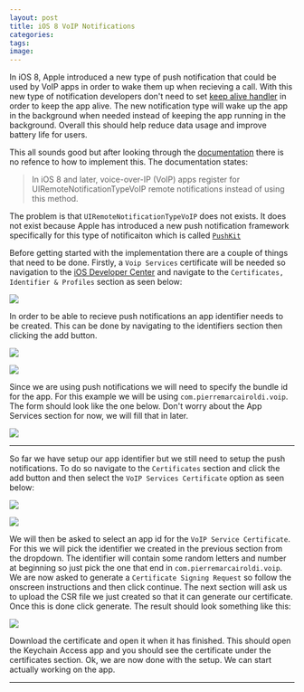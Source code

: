 ```yaml
---
layout: post
title: iOS 8 VoIP Notifications
categories:
tags:
image:
---
```


In iOS 8, Apple introduced a new type of push notification that could be used by VoIP apps in order to wake them up when recieving a call. With this new type of notification developers don't need to set [keep alive handler](https://developer.apple.com/library/ios/documentation/iPhone/Conceptual/iPhoneOSProgrammingGuide/StrategiesforImplementingYourApp/StrategiesforImplementingYourApp.html#//apple_ref/doc/uid/TP40007072-CH5-SW13) in order to keep the app alive. The new notification type will wake up the app in the background when needed instead of keeping the app running in the background. Overall this should help reduce data usage and improve battery life for users.

This all sounds good but after looking through the [documentation](https://developer.apple.com/library/ios/documentation/UIKit/Reference/UIApplication_Class/index.html#//apple_ref/occ/instm/UIApplication/setKeepAliveTimeout:handler:) there is no refence to how to implement this. The documentation states:

>In iOS 8 and later, voice-over-IP (VoIP) apps register for UIRemoteNotificationTypeVoIP remote notifications instead of using this method.

The problem is that `UIRemoteNotificationTypeVoIP` does not exists. It does not exist because Apple has introduced a new push notification framework specifically for this type of notificaiton which is called [`PushKit`](https://developer.apple.com/library/prerelease/ios/documentation/NetworkingInternet/Reference/PushKit_Framework/index.html)

Before getting started with the implementation there are a couple of things that need to be done. Firstly, a `Voip Services` certificate will be needed so navigation to the [iOS Developer Center](https://developer.apple.com/devcenter/ios/index.action) and navigate to the `Certificates, Identifier & Profiles` section as seen below: 

![][1]

In order to be able to recieve push notifications an app identifier needs to be created. This can be done by navigating to the identifiers section then clicking the add button.

![][2]

![][3]

Since we are using push notifications we will need to specify the bundle id for the app. For this example we will be using `com.pierremarcairoldi.voip`. The form should look like the one below. Don't worry about the App Services section for now, we will fill that in later.

![][4]

---

So far we have setup our app identifier but we still need to setup the push notifications. To do so navigate to the `Certificates` section and click the add button and then select the `VoIP Services Certificate` option as seen below:

![][5]

![][6]

We will then be asked to select an app id for the `VoIP Service Certificate`. For this we will pick the identifier we created in the previous section from the dropdown. The identifier will contain some random letters and number at beginning so just pick the one that end in `com.pierremarcairoldi.voip`. We are now asked to generate a `Certificate Signing Request` so follow the onscreen instructions and then click continue. The next section will ask us to upload the CSR file we just created so that it can generate our certificate. Once this is done click generate. The result should look something like this:

![][7]

Download the certificate and open it when it has finished. This should open the Keychain Access app and you should see the certificate under the certificates section. Ok, we are now done with the setup. We can start actually working on the app.

---

[1]: /assets/post_images/ios-8-voip-notifications/ios-8-voip-notifications-1.jpg
[2]: /assets/post_images/ios-8-voip-notifications/ios-8-voip-notifications-2.jpg
[3]: /assets/post_images/ios-8-voip-notifications/ios-8-voip-notifications-3.jpg
[4]: /assets/post_images/ios-8-voip-notifications/ios-8-voip-notifications-4.jpg
[5]: /assets/post_images/ios-8-voip-notifications/ios-8-voip-notifications-5.jpg
[6]: /assets/post_images/ios-8-voip-notifications/ios-8-voip-notifications-6.jpg
[7]: /assets/post_images/ios-8-voip-notifications/ios-8-voip-notifications-7.jpg



